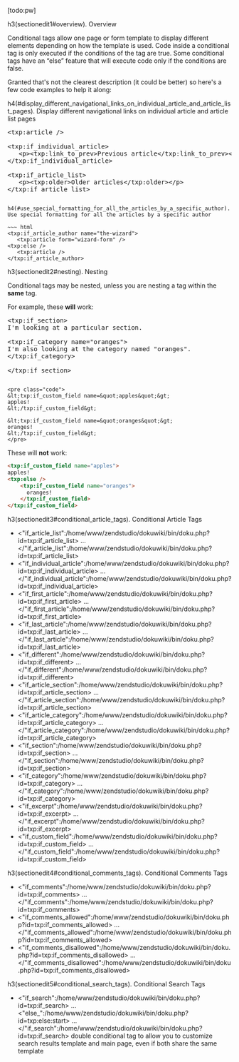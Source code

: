 [todo:pw]

h3(sectionedit1#overview). Overview

Conditional tags allow one page or form template to display different elements depending on how the template is used. Code inside a conditional tag is only executed if the conditions of the tag are true. Some conditional tags have an “else” feature that will execute code only if the conditions are false.

Granted that's not the clearest description (it could be better) so here's a few code examples to help it along:

h4(#display_different_navigational_links_on_individual_article_and_article_list_pages). Display different navigational links on individual article and article list pages

<pre class="code">
&lt;txp:article /&gt;

&lt;txp:if_individual_article&gt;
   &lt;p&gt;&lt;txp:link_to_prev&gt;Previous article&lt;/txp:link_to_prev&gt;&lt;/p&gt;
&lt;/txp:if_individual_article&gt;

&lt;txp:if_article_list&gt;
   &lt;p&gt;&lt;txp:older&gt;Older articles&lt;/txp:older&gt;&lt;/p&gt;
&lt;/txp:if_article_list&gt;
</pre>
~~~

h4(#use_special_formatting_for_all_the_articles_by_a_specific_author). Use special formatting for all the articles by a specific author

~~~ html
<txp:if_article_author name="the-wizard">
   <txp:article form="wizard-form" />
<txp:else />
   <txp:article />
</txp:if_article_author>
~~~


h3(sectionedit2#nesting). Nesting

Conditional tags may be nested, unless you are nesting a tag within the **same** tag.

For example, these **will** work:

<pre class="code">
&lt;txp:if_section&gt;
I'm looking at a particular section.

&lt;txp:if_category name=&quot;oranges&quot;&gt;
I'm also looking at the category named &quot;oranges&quot;.
&lt;/txp:if_category&gt;

&lt;/txp:if_section&gt;
</pre>
~~~

<pre class="code">
&lt;txp:if_custom_field name=&quot;apples&quot;&gt;
apples!
&lt;/txp:if_custom_field&gt;

&lt;txp:if_custom_field name=&quot;oranges&quot;&gt;
oranges!
&lt;/txp:if_custom_field&gt;
</pre>
~~~

These will **not** work:

~~~ html
<txp:if_custom_field name="apples">
apples!
<txp:else />
    <txp:if_custom_field name="oranges">
      oranges!
    </txp:if_custom_field>
</txp:if_custom_field>
~~~


h3(sectionedit3#conditional_article_tags). Conditional Article Tags

* &lt;"if_article_list":/home/www/zendstudio/dokuwiki/bin/doku.php?id=txp:if_article_list&gt; ... &lt;/"if_article_list":/home/www/zendstudio/dokuwiki/bin/doku.php?id=txp:if_article_list&gt;
* &lt;"if_individual_article":/home/www/zendstudio/dokuwiki/bin/doku.php?id=txp:if_individual_article&gt; ... &lt;/"if_individual_article":/home/www/zendstudio/dokuwiki/bin/doku.php?id=txp:if_individual_article&gt;
* &lt;"if_first_article":/home/www/zendstudio/dokuwiki/bin/doku.php?id=txp:if_first_article&gt; ... &lt;/"if_first_article":/home/www/zendstudio/dokuwiki/bin/doku.php?id=txp:if_first_article&gt;
* &lt;"if_last_article":/home/www/zendstudio/dokuwiki/bin/doku.php?id=txp:if_last_article&gt; ... &lt;/"if_last_article":/home/www/zendstudio/dokuwiki/bin/doku.php?id=txp:if_last_article&gt;
* &lt;"if_different":/home/www/zendstudio/dokuwiki/bin/doku.php?id=txp:if_different&gt; ... &lt;/"if_different":/home/www/zendstudio/dokuwiki/bin/doku.php?id=txp:if_different&gt;
* &lt;"if_article_section":/home/www/zendstudio/dokuwiki/bin/doku.php?id=txp:if_article_section&gt; ... &lt;/"if_article_section":/home/www/zendstudio/dokuwiki/bin/doku.php?id=txp:if_article_section&gt;
* &lt;"if_article_category":/home/www/zendstudio/dokuwiki/bin/doku.php?id=txp:if_article_category&gt; ... &lt;/"if_article_category":/home/www/zendstudio/dokuwiki/bin/doku.php?id=txp:if_article_category&gt;
* &lt;"if_section":/home/www/zendstudio/dokuwiki/bin/doku.php?id=txp:if_section&gt; ... &lt;/"if_section":/home/www/zendstudio/dokuwiki/bin/doku.php?id=txp:if_section&gt;
* &lt;"if_category":/home/www/zendstudio/dokuwiki/bin/doku.php?id=txp:if_category&gt; ... &lt;/"if_category":/home/www/zendstudio/dokuwiki/bin/doku.php?id=txp:if_category&gt;
* &lt;"if_excerpt":/home/www/zendstudio/dokuwiki/bin/doku.php?id=txp:if_excerpt&gt; ... &lt;/"if_excerpt":/home/www/zendstudio/dokuwiki/bin/doku.php?id=txp:if_excerpt&gt;
* &lt;"if_custom_field":/home/www/zendstudio/dokuwiki/bin/doku.php?id=txp:if_custom_field&gt; ... &lt;/"if_custom_field":/home/www/zendstudio/dokuwiki/bin/doku.php?id=txp:if_custom_field&gt;

h3(sectionedit4#conditional_comments_tags). Conditional Comments Tags

* &lt;"if_comments":/home/www/zendstudio/dokuwiki/bin/doku.php?id=txp:if_comments&gt; ... &lt;/"if_comments":/home/www/zendstudio/dokuwiki/bin/doku.php?id=txp:if_comments&gt;
* &lt;"if_comments_allowed":/home/www/zendstudio/dokuwiki/bin/doku.php?id=txp:if_comments_allowed&gt; ... &lt;/"if_comments_allowed":/home/www/zendstudio/dokuwiki/bin/doku.php?id=txp:if_comments_allowed&gt;
* &lt;"if_comments_disallowed":/home/www/zendstudio/dokuwiki/bin/doku.php?id=txp:if_comments_disallowed&gt; ... &lt;/"if_comments_disallowed":/home/www/zendstudio/dokuwiki/bin/doku.php?id=txp:if_comments_disallowed&gt;

h3(sectionedit5#conditional_search_tags). Conditional Search Tags

* &lt;"if_search":/home/www/zendstudio/dokuwiki/bin/doku.php?id=txp:if_search&gt; ... &lt;"else_":/home/www/zendstudio/dokuwiki/bin/doku.php?id=txp:else:start&gt; ... &lt;/"if_search":/home/www/zendstudio/dokuwiki/bin/doku.php?id=txp:if_search&gt; double conditional tag to allow you to customize search results template and main page, even if both share the same template

